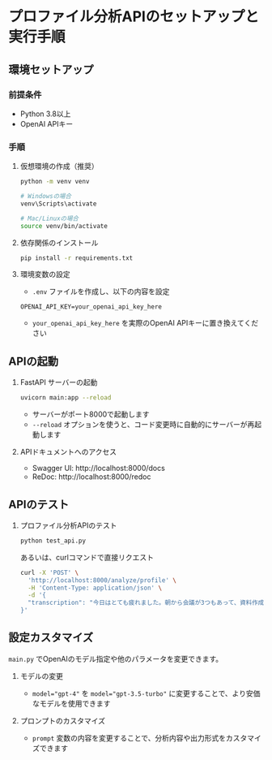 # プロファイル分析APIのセットアップと実行手順

## 環境セットアップ

### 前提条件
- Python 3.8以上
- OpenAI APIキー

### 手順

1. 仮想環境の作成（推奨）
   ```bash
   python -m venv venv
   
   # Windowsの場合
   venv\Scripts\activate
   
   # Mac/Linuxの場合
   source venv/bin/activate
   ```

2. 依存関係のインストール
   ```bash
   pip install -r requirements.txt
   ```

3. 環境変数の設定
   - `.env` ファイルを作成し、以下の内容を設定
   ```
   OPENAI_API_KEY=your_openai_api_key_here
   ```
   - `your_openai_api_key_here` を実際のOpenAI APIキーに置き換えてください

## APIの起動

1. FastAPI サーバーの起動
   ```bash
   uvicorn main:app --reload
   ```
   - サーバーがポート8000で起動します
   - `--reload` オプションを使うと、コード変更時に自動的にサーバーが再起動します

2. APIドキュメントへのアクセス
   - Swagger UI: http://localhost:8000/docs
   - ReDoc: http://localhost:8000/redoc

## APIのテスト

1. プロファイル分析APIのテスト
   ```bash
   python test_api.py
   ```
   
   あるいは、curlコマンドで直接リクエスト
   
   ```bash
   curl -X 'POST' \
     'http://localhost:8000/analyze/profile' \
     -H 'Content-Type: application/json' \
     -d '{
     "transcription": "今日はとても疲れました。朝から会議が3つもあって、資料作成に追われていました。でも、プロジェクトが前に進んだので良かったです。明日は少し早く帰って休みたいですね。"
   }'
   ```

## 設定カスタマイズ

`main.py` でOpenAIのモデル指定や他のパラメータを変更できます。

1. モデルの変更
   - `model="gpt-4"` を `model="gpt-3.5-turbo"` に変更することで、より安価なモデルを使用できます

2. プロンプトのカスタマイズ
   - `prompt` 変数の内容を変更することで、分析内容や出力形式をカスタマイズできます 